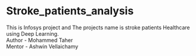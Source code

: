 # Stroke_patients_analysis
This is Infosys project and The projects name is stroke patients Healthcare using Deep Learning.
<br>
Author - Mohammed Taher
<br>
Mentor - Ashwin Vellaichamy
